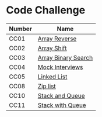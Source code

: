 # Code Challenge

| Number | Name                                                                                                                                              |
| ------ | ------------------------------------------------------------------------------------------------------------------------------------------------- |
| CC01   | [Array Reverse](https://amarh-ayman.github.io/401_data-structures-and-algorithms/array_reverse/array_reverse)                                     |
| CC02   | [Array Shift](https://amarh-ayman.github.io/401_data-structures-and-algorithms/array-shift/array_shift)                                           |
| CC03   | [Array Binary Search](https://amarh-ayman.github.io/401_data-structures-and-algorithms/array-binary-search/array_binary_search)                   |
| CC04   | [Mock Interviews](https://docs.google.com/spreadsheets/d/1_rSpQvQch8V333JayCRYhwW2f613ist_aUSOiFegEEg/edit?usp=sharing)                           |
| CC05   | [Linked List](https://amarh-ayman.github.io/401_data-structures-and-algorithms/Data-Structures/linked-list/linked_list)                           |
| CC08   | [Zip list](https://amarh-ayman.github.io/401_data-structures-and-algorithms/Data-Structures/challenges/ll_zip/LL_zip)                             |
| CC10   | [Stack and Queue](https://amarh-ayman.github.io/401_data-structures-and-algorithms/Data-Structures/challenges/stacks_and_queues/stacksAndQueue)   |
| CC11   | [Stack with Queue](https://amarh-ayman.github.io/401_data-structures-and-algorithms/Data-Structures/challenges/queueWithStacks/queue_with_stacks) |
